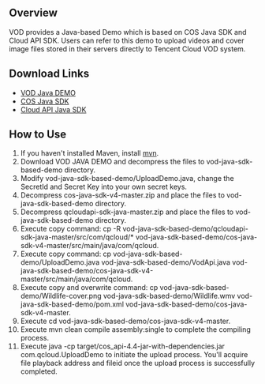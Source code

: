 ## Overview

VOD provides a Java-based Demo which is based on COS Java SDK and Cloud API SDK. Users can refer to this demo to upload videos and cover image files stored in their servers directly to Tencent Cloud VOD system.

## Download Links

* [VOD Java DEMO](https://github.com/tencentyun/vod-java-sdk-based-demo)
* [COS Java SDK](https://www.qcloud.com/document/product/436/6273)
* [Cloud API Java SDK](https://www.qcloud.com/document/developer-resource/494/7245)

## How to Use

1. If you haven't installed Maven, install [mvn](https://maven.apache.org/download.cgi).
2. Download VOD JAVA DEMO and decompress the files to vod-java-sdk-based-demo directory.
3. Modify vod-java-sdk-based-demo/UploadDemo.java, change the SecretId and Secret Key into your own secret keys.
4. Decompress cos-java-sdk-v4-master.zip and place the files to vod-java-sdk-based-demo directory.
5. Decompress qcloudapi-sdk-java-master.zip and place the files to vod-java-sdk-based-demo directory.
6. Execute copy command: cp -R vod-java-sdk-based-demo/qcloudapi-sdk-java-master/src/com/qcloud/* vod-java-sdk-based-demo/cos-java-sdk-v4-master/src/main/java/com/qcloud.
7. Execute copy command: cp vod-java-sdk-based-demo/UploadDemo.java  vod-java-sdk-based-demo/VodApi.java vod-java-sdk-based-demo/cos-java-sdk-v4-master/src/main/java/com/qcloud.
8. Execute copy and overwrite command: cp vod-java-sdk-based-demo/Wildlife-cover.png  vod-java-sdk-based-demo/Wildlife.wmv  vod-java-sdk-based-demo/pom.xml vod-java-sdk-based-demo/cos-java-sdk-v4-master.
9. Execute cd vod-java-sdk-based-demo/cos-java-sdk-v4-master.
10. Execute mvn clean compile assembly:single to complete the compiling process.
11. Execute java -cp target/cos_api-4.4-jar-with-dependencies.jar com.qcloud.UploadDemo to initiate the upload process. You'll acquire file playback address and fileid once the upload process is successfully completed.

